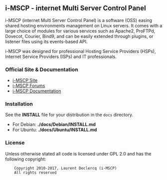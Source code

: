 ## i-MSCP - internet Multi Server Control Panel

i-MSCP (internet Multi Server Control Panel) is a software (OSS) easing shared hosting environments management on Linux
servers. It comes with a large choice of modules for various services such as Apache2, ProFTPd, Dovecot, Courier, Bind9,
and can be easily extended through plugins, or listener files using its events-based API.

i-MSCP was designed for professional Hosting Service Providers (HSPs), Internet Service Providers (ISPs) and IT
professionals.

### Official Site & Documentation

* [i-MSCP Site](https://i-mscp.net/)
* [i-MSCP Forums](https://i-mscp.net/index.php/BoardList/)
* [i-MSCP Documentation](https://wiki.i-mscp.net/doku.php)

### Installation

See the **INSTALL** file for your distribution in the `docs` directory.

* For Debian: **./docs/Debian/INSTALL.md**
* For Ubuntu: **./docs/Ubuntu/INSTALL.md**

### License

Unless otherwise stated all code is licensed under GPL 2.0 and has the following copyright:

```
    Copyright 2010-2017, Laurent Declercq (i-MSCP)
    All rights reserved
```
